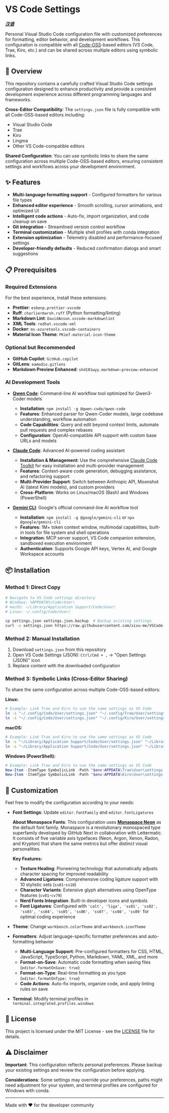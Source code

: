 # VS Code Settings

***[汉语](README.zh.md)***

Personal Visual Studio Code configuration file with customized preferences for formatting, editor behavior, and development workflows. This configuration is compatible with all [Code-OSS](https://github.com/microsoft/vscode)-based editors (VS Code, Trae, Kiro, etc.) and can be shared across multiple editors using symbolic links.

## 🔎 Overview

This repository contains a carefully crafted Visual Studio Code settings configuration designed to enhance productivity and provide a consistent development experience across different programming languages and frameworks.

**Cross-Editor Compatibility**: The `settings.json` file is fully compatible with all Code-OSS-based editors including:

- Visual Studio Code
- Trae
- Kiro
- Lingma
- Other VS Code-compatible editors

**Shared Configuration**: You can use symbolic links to share the same configuration across multiple Code-OSS-based editors, ensuring consistent settings and workflows across your development environment.

## ✨ Features

- **Multi-language formatting support** - Configured formatters for various file types
- **Enhanced editor experience** - Smooth scrolling, cursor animations, and optimized UI
- **Intelligent code actions** - Auto-fix, import organization, and code cleanup on save  
- **Git integration** - Streamlined version control workflow
- **Terminal customization** - Multiple shell profiles with conda integration
- **Extension optimization** - Telemetry disabled and performance-focused settings
- **Developer-friendly defaults** - Reduced confirmation dialogs and smart suggestions

## 📋 Prerequisites

### Required Extensions

For the best experience, install these extensions:

- **Prettier**: `esbenp.prettier-vscode`
- **Ruff**: `charliermarsh.ruff` (Python formatting/linting)
- **Markdown Lint**: `DavidAnson.vscode-markdownlint`
- **XML Tools**: `redhat.vscode-xml`
- **Docker**: `ms-azuretools.vscode-containers`
- **Material Icon Theme**: `PKief.material-icon-theme`

### Optional but Recommended

- **GitHub Copilot**: `GitHub.copilot`
- **GitLens**: `eamodio.gitlens`
- **Markdown Preview Enhanced**: `shd101wyy.markdown-preview-enhanced`

### AI Development Tools

- **[Qwen Code](https://github.com/QwenLM/qwen-code)**: Command-line AI workflow tool optimized for Qwen3-Coder models
  - **Installation**: `npm install -g @qwen-code/qwen-code`
  - **Features**: Enhanced parser for Qwen-Coder models, large codebase understanding, workflow automation
  - **Code Capabilities**: Query and edit beyond context limits, automate pull requests and complex rebases
  - **Configuration**: OpenAI-compatible API support with custom base URLs and models

- **[Claude Code](https://github.com/anthropic-ai/claude-code)**: Advanced AI-powered coding assistant
  - **Installation & Management**: Use the comprehensive [Claude Code Toolkit](https://github.com/xixu-me/Claude-Code-Toolkit) for easy installation and multi-provider management
  - **Features**: Context-aware code generation, debugging assistance, and refactoring support
  - **Multi-Provider Support**: Switch between Anthropic API, Moonshot AI (latest Kimi models), and custom providers
  - **Cross-Platform**: Works on Linux/macOS (Bash) and Windows (PowerShell)

- **[Gemini CLI](https://github.com/google-gemini/gemini-cli)**: Google's official command-line AI workflow tool
  - **Installation**: `npm install -g @google/gemini-cli` or `npx @google/gemini-cli`
  - **Features**: 1M+ token context window, multimodal capabilities, built-in tools for file system and shell operations
  - **Integration**: MCP server support, VS Code companion extension, sandboxed execution environment
  - **Authentication**: Supports Google API keys, Vertex AI, and Google Workspace accounts

## 📦 Installation

### Method 1: Direct Copy

```bash
# Navigate to VS Code settings directory
# Windows: %APPDATA%\Code\User\
# macOS: ~/Library/Application Support/Code/User/
# Linux: ~/.config/Code/User/

cp settings.json settings.json.backup  # Backup existing settings
curl -o settings.json https://raw.githubusercontent.com/xixu-me/VSCode-Settings/main/settings.json
```

### Method 2: Manual Installation

1. Download `settings.json` from this repository
2. Open VS Code Settings (JSON): `Ctrl/Cmd + ,` → "Open Settings (JSON)" icon
3. Replace content with the downloaded configuration

### Method 3: Symbolic Links (Cross-Editor Sharing)

To share the same configuration across multiple Code-OSS-based editors:

**Linux:**

```bash
# Example: Link Trae and Kiro to use the same settings as VS Code
ln -s "~/.config/Code/User/settings.json" "~/.config/Trae/User/settings.json"
ln -s "~/.config/Code/User/settings.json" "~/.config/Kiro/User/settings.json"
```

**macOS:**

```bash
# Example: Link Trae and Kiro to use the same settings as VS Code
ln -s "~/Library/Application Support/Code/User/settings.json" "~/Library/Application Support/Trae/User/settings.json"
ln -s "~/Library/Application Support/Code/User/settings.json" "~/Library/Application Support/Kiro/User/settings.json"
```

**Windows (PowerShell):**

```powershell
# Example: Link Trae and Kiro to use the same settings as VS Code
New-Item -ItemType SymbolicLink -Path "$env:APPDATA\Trae\User\settings.json" -Target "$env:APPDATA\Code\User\settings.json"
New-Item -ItemType SymbolicLink -Path "$env:APPDATA\Kiro\User\settings.json" -Target "$env:APPDATA\Code\User\settings.json"
```

## 🎨 Customization

Feel free to modify the configuration according to your needs:

- **Font Settings**: Update `editor.fontFamily` and `editor.fontLigatures`
  
  **About Monaspace Fonts**: This configuration uses [**Monaspace Neon**](https://github.com/githubnext/monaspace) as the default font family. Monaspace is a revolutionary monospaced type superfamily developed by GitHub Next in collaboration with Lettermatic. It consists of five variable axis typefaces (Neon, Argon, Xenon, Radon, and Krypton) that share the same metrics but offer distinct visual personalities.
  
  **Key Features:**
  - **Texture Healing**: Pioneering technology that automatically adjusts character spacing for improved readability
  - **Advanced Ligatures**: Comprehensive coding ligature support with 10 stylistic sets (`ss01`-`ss10`)
  - **Character Variants**: Extensive glyph alternatives using OpenType features (`cv01`-`cv79`)
  - **Nerd Fonts Integration**: Built-in developer icons and symbols
  - **Font Ligatures**: Configured with `'calt', 'liga', 'ss01', 'ss02', 'ss03', 'ss04', 'ss05', 'ss06', 'ss07', 'ss08', 'ss09'` for optimal coding experience

- **Theme**: Change `workbench.colorTheme` and `workbench.iconTheme`
- **Formatters**: Adjust language-specific formatter preferences and auto-formatting behavior
  - **Multi-Language Support**: Pre-configured formatters for CSS, HTML, JavaScript, TypeScript, Python, Markdown, YAML, XML, and more
  - **Format-on-Save**: Automatic code formatting when saving files (`editor.formatOnSave: true`)
  - **Format-on-Type**: Real-time formatting as you type (`editor.formatOnType: true`)
  - **Code Actions**: Auto-fix imports, organize code, and apply linting rules on save
- **Terminal**: Modify terminal profiles in `terminal.integrated.profiles.windows`

## 📄 License

This project is licensed under the MIT License - see the [LICENSE](LICENSE) file for details.

## ⚠️ Disclaimer

**Important**: This configuration reflects personal preferences. Please backup your existing settings and review the configuration before applying.

**Considerations**: Some settings may override your preferences, paths might need adjustment for your system, and terminal profiles are configured for Windows with conda.

---

Made with ❤️ for the developer community
